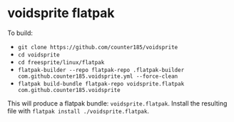 # voidsprite flatpak

To build:

- `git clone https://github.com/counter185/voidsprite`
- `cd voidsprite`
- `cd freesprite/linux/flatpak`
- `flatpak-builder --repo flatpak-repo .flatpak-builder com.github.counter185.voidsprite.yml --force-clean`
- `flatpak build-bundle flatpak-repo voidsprite.flatpak com.github.counter185.voidsprite`

This will produce a flatpak bundle: `voidsprite.flatpak`. Install the resulting file with `flatpak install ./voidsprite.flatpak`.
